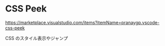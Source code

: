 # CSS Peek

<https://marketplace.visualstudio.com/items?itemName=pranaygp.vscode-css-peek>

CSS のスタイル表示やジャンプ
